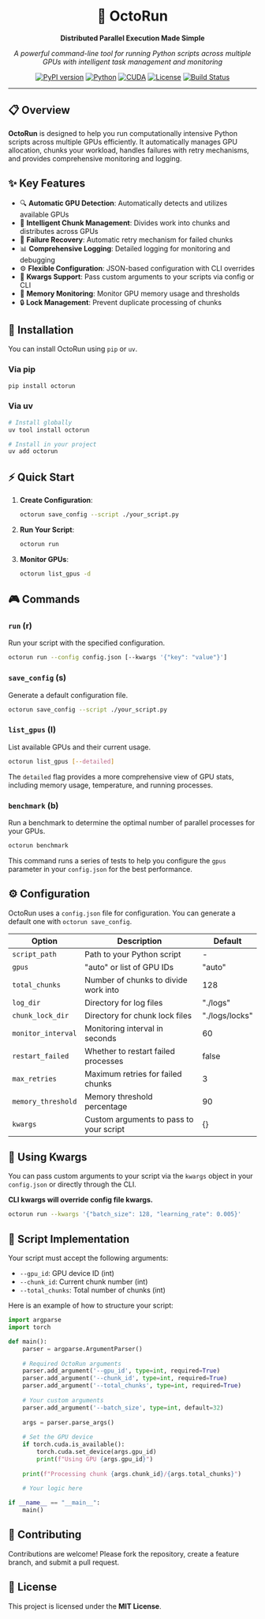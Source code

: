 <div align="center">

# 🐙 OctoRun

**Distributed Parallel Execution Made Simple**

*A powerful command-line tool for running Python scripts across multiple GPUs with intelligent task management and monitoring*

[![PyPI version](https://img.shields.io/pypi/v/octorun.svg)](https://pypi.org/project/octorun/)
[![Python](https://img.shields.io/badge/python-3.10+-blue.svg)](https://www.python.org/downloads/)
[![CUDA](https://img.shields.io/badge/CUDA-supported-green.svg)](https://developer.nvidia.com/cuda-downloads)
[![License](https://img.shields.io/badge/license-MIT-blue.svg)](LICENSE)
[![Build Status](https://img.shields.io/badge/build-passing-brightgreen.svg)](https://github.com/HarborYuan/OctoRun/actions)

---

</div>

## 📋 Overview

**OctoRun** is designed to help you run computationally intensive Python scripts across multiple GPUs efficiently. It automatically manages GPU allocation, chunks your workload, handles failures with retry mechanisms, and provides comprehensive monitoring and logging.

## ✨ Key Features

- 🔍 **Automatic GPU Detection**: Automatically detects and utilizes available GPUs
- 🧩 **Intelligent Chunk Management**: Divides work into chunks and distributes across GPUs
- 🔄 **Failure Recovery**: Automatic retry mechanism for failed chunks
- 📊 **Comprehensive Logging**: Detailed logging for monitoring and debugging
- ⚙️ **Flexible Configuration**: JSON-based configuration with CLI overrides
- 🎯 **Kwargs Support**: Pass custom arguments to your scripts via config or CLI
- 💾 **Memory Monitoring**: Monitor GPU memory usage and thresholds
- 🔒 **Lock Management**: Prevent duplicate processing of chunks

## 🚀 Installation

You can install OctoRun using `pip` or `uv`.

### Via pip
```bash
pip install octorun
```

### Via uv
```bash
# Install globally
uv tool install octorun

# Install in your project
uv add octorun
```

## ⚡ Quick Start

1.  **Create Configuration**:
    ```bash
    octorun save_config --script ./your_script.py
    ```

2.  **Run Your Script**:
    ```bash
    octorun run
    ```

3.  **Monitor GPUs**:
    ```bash
    octorun list_gpus -d
    ```

## 🎮 Commands

### `run` (r)

Run your script with the specified configuration.

```bash
octorun run --config config.json [--kwargs '{"key": "value"}']
```

### `save_config` (s)

Generate a default configuration file.

```bash
octorun save_config --script ./your_script.py
```

### `list_gpus` (l)

List available GPUs and their current usage.

```bash
octorun list_gpus [--detailed]
```

The `detailed` flag provides a more comprehensive view of GPU stats, including memory usage, temperature, and running processes.

### `benchmark` (b)

Run a benchmark to determine the optimal number of parallel processes for your GPUs.

```bash
octorun benchmark
```

This command runs a series of tests to help you configure the `gpus` parameter in your `config.json` for the best performance.

## ⚙️ Configuration

OctoRun uses a `config.json` file for configuration. You can generate a default one with `octorun save_config`.

| Option             | Description                                  | Default        |
| ------------------ | -------------------------------------------- | -------------- |
| `script_path`      | Path to your Python script                   | -              |
| `gpus`             | "auto" or list of GPU IDs                    | "auto"         |
| `total_chunks`     | Number of chunks to divide work into         | 128            |
| `log_dir`          | Directory for log files                      | "./logs"       |
| `chunk_lock_dir`   | Directory for chunk lock files               | "./logs/locks" |
| `monitor_interval` | Monitoring interval in seconds               | 60             |
| `restart_failed`   | Whether to restart failed processes          | false          |
| `max_retries`      | Maximum retries for failed chunks            | 3              |
| `memory_threshold` | Memory threshold percentage                  | 90             |
| `kwargs`           | Custom arguments to pass to your script      | {}             |

## 🎯 Using Kwargs

You can pass custom arguments to your script via the `kwargs` object in your `config.json` or directly through the CLI.

**CLI kwargs will override config file kwargs.**

```bash
octorun run --kwargs '{"batch_size": 128, "learning_rate": 0.005}'
```

## 🔧 Script Implementation

Your script must accept the following arguments:

-   `--gpu_id`: GPU device ID (int)
-   `--chunk_id`: Current chunk number (int)
-   `--total_chunks`: Total number of chunks (int)

Here is an example of how to structure your script:

```python
import argparse
import torch

def main():
    parser = argparse.ArgumentParser()
    
    # Required OctoRun arguments
    parser.add_argument('--gpu_id', type=int, required=True)
    parser.add_argument('--chunk_id', type=int, required=True)
    parser.add_argument('--total_chunks', type=int, required=True)
    
    # Your custom arguments
    parser.add_argument('--batch_size', type=int, default=32)
    
    args = parser.parse_args()
    
    # Set the GPU device
    if torch.cuda.is_available():
        torch.cuda.set_device(args.gpu_id)
        print(f"Using GPU {args.gpu_id}")
    
    print(f"Processing chunk {args.chunk_id}/{args.total_chunks}")
    
    # Your logic here

if __name__ == "__main__":
    main()
```

## 🤝 Contributing

Contributions are welcome! Please fork the repository, create a feature branch, and submit a pull request.

## 📄 License

This project is licensed under the **MIT License**.